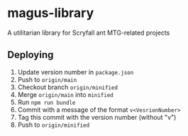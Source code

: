 # magus-library
A utilitarian library for Scryfall ant MTG-related projects


## Deploying
1. Update version number in `package.json`
2. Push to `origin/main`
3. Checkout branch `origin/minified`
4. Merge `origin/main` into `minified`
5. Run `npm run bundle`
6. Commit with a message of the format `v<VesrionNumber>`
7. Tag this commit with the version number (without "v")
8. Push to `origin/minified`
